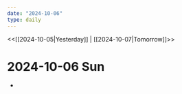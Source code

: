 ```yaml
---
date: "2024-10-06"
type: daily
---
```


<<[[2024-10-05|Yesterday]] | [[2024-10-07|Tomorrow]]>>

# 2024-10-06 Sun

-